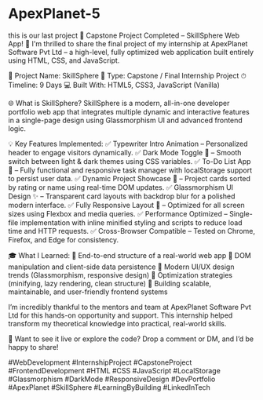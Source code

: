 # ApexPlanet-5
this is our last project
🚀 Capstone Project Completed – SkillSphere Web App! 🎯
I'm thrilled to share the final project of my internship at ApexPlanet Software Pvt Ltd – a high-level, fully optimized web application built entirely using HTML, CSS, and JavaScript.

🧠 Project Name: SkillSphere
🔗 Type: Capstone / Final Internship Project
⏱ Timeline: 9 Days
💻 Built With: HTML5, CSS3, JavaScript (Vanilla)

🌐 What is SkillSphere?
SkillSphere is a modern, all-in-one developer portfolio web app that integrates multiple dynamic and interactive features in a single-page design using Glassmorphism UI and advanced frontend logic.

💡 Key Features Implemented:
✅ Typewriter Intro Animation – Personalized header to engage visitors dynamically.
✅ Dark Mode Toggle 🌙 – Smooth switch between light & dark themes using CSS variables.
✅ To-Do List App 📝 – Fully functional and responsive task manager with localStorage support to persist user data.
✅ Dynamic Project Showcase 🧩 – Project cards sorted by rating or name using real-time DOM updates.
✅ Glassmorphism UI Design ✨ – Transparent card layouts with backdrop blur for a polished modern interface.
✅ Fully Responsive Layout 📱 – Optimized for all screen sizes using Flexbox and media queries.
✅ Performance Optimized – Single-file implementation with inline minified styling and scripts to reduce load time and HTTP requests.
✅ Cross-Browser Compatible – Tested on Chrome, Firefox, and Edge for consistency.

🎓 What I Learned:
🔹 End-to-end structure of a real-world web app
🔹 DOM manipulation and client-side data persistence
🔹 Modern UI/UX design trends (Glassmorphism, responsive design)
🔹 Optimization strategies (minifying, lazy rendering, clean structure)
🔹 Building scalable, maintainable, and user-friendly frontend systems

I’m incredibly thankful to the mentors and team at ApexPlanet Software Pvt Ltd for this hands-on opportunity and support. This internship helped transform my theoretical knowledge into practical, real-world skills.

📂 Want to see it live or explore the code?
Drop a comment or DM, and I’d be happy to share!

#WebDevelopment #InternshipProject #CapstoneProject #FrontendDevelopment #HTML #CSS #JavaScript #LocalStorage #Glassmorphism #DarkMode #ResponsiveDesign #DevPortfolio #ApexPlanet #SkillSphere #LearningByBuilding #LinkedInTech

